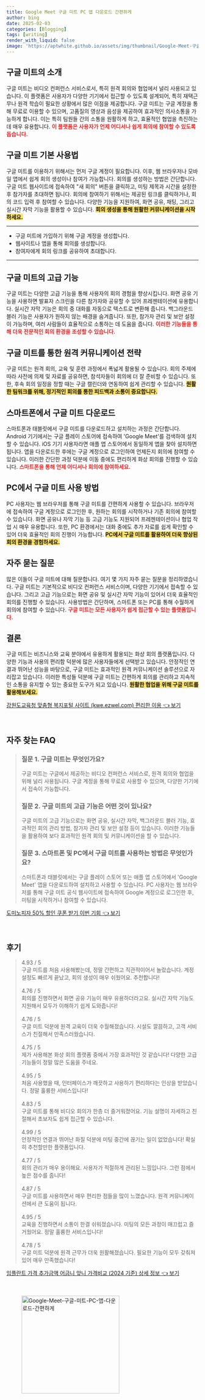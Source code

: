 ```yaml
---
title: Google Meet 구글 미트 PC 앱 다운로드 간편하게
author: bing
date: 2025-02-03
categories: [Blogging]
tags: [writing]
render_with_liquid: false
image: 'https://aptwhite.github.io/assets/img/thumbnail/Google-Meet-구글-미트-PC-앱-다운로드-간편하게.webp'
---
```



<h2 id='구글미트소개'>구글 미트의 소개</h2>

<p>구글 미트는 비디오 컨퍼런스 서비스로서, 특히 원격 회의와 협업에서 널리 사용되고 있습니다. 이 플랫폼은 사용자가 다양한 기기에서 접근할 수 있도록 설계되어, 특히 재택근무나 원격 학습이 필요한 상황에서 많은 이점을 제공합니다. 구글 미트는 구글 계정을 통해 무료로 이용할 수 있으며, 고품질의 영상과 음성을 제공하여 효과적인 의사소통을 가능하게 합니다. 이는 특히 팀원들 간의 소통을 원활하게 하고, 효율적인 협업을 촉진하는 데 매우 유용합니다. <b><span style="color: #ee2323;">이 플랫폼은 사용자가 언제 어디서나 쉽게 회의에 참여할 수 있도록 돕습니다.</span></b></p>

<h2 id='기본사용법'>구글 미트 기본 사용법</h2>

<p>구글 미트를 이용하기 위해서는 먼저 구글 계정이 필요합니다. 이후, 웹 브라우저나 모바일 앱에서 쉽게 회의 생성이나 참여가 가능합니다. 회의를 생성하는 방법은 간단합니다. 구글 미트 웹사이트에 접속하여 "새 회의" 버튼을 클릭하고, 미팅 제목과 시간을 설정한 후 참가자를 초대하면 됩니다. 회의에 참여하기 위해서는 제공된 링크를 클릭하거나, 회의 코드 입력 후 참여할 수 있습니다. 다양한 기능을 지원하여, 화면 공유, 채팅, 그리고 실시간 자막 기능을 활용할 수 있습니다. <b><span style="background-color: #ffe066;">회의 생성을 통해 원활한 커뮤니케이션을 시작하세요.</span></b></p>

<hr />

<ul>
    <li>구글 미트에 가입하기 위해 구글 계정을 생성합니다.</li>
    <li>웹사이트나 앱을 통해 회의를 생성합니다.</li>
    <li>참여자에게 회의 링크를 공유하여 초대합니다.</li>
</ul>

<hr />

<h2 id='고급기능'>구글 미트의 고급 기능</h2>

<p>구글 미트는 다양한 고급 기능을 통해 사용자의 회의 경험을 향상시킵니다. 화면 공유 기능을 사용하면 발표자 스크린을 다른 참가자와 공유할 수 있어 프레젠테이션에 유용합니다. 실시간 자막 기능은 회의 중 대화를 자동으로 텍스트로 변환해 줍니다. 백그라운드 블러 기능은 사용자가 원하지 않는 배경을 숨겨줍니다. 또한, 참가자 관리 및 보안 설정이 가능하며, 여러 사람들이 효율적으로 소통하는 데 도움을 줍니다. <b><span style="color: #ee2323;">이러한 기능들을 통해 더욱 전문적인 회의 환경을 조성할 수 있습니다.</span></b></p>

<h2 id='원격커뮤니케이션전략'>구글 미트를 통한 원격 커뮤니케이션 전략</h2>

<p>구글 미트는 원격 회의, 교육 및 훈련 과정에서 폭넓게 활용될 수 있습니다. 회의 주제에 따라 사전에 의제 및 자료를 공유하면, 참석자들이 회의에 더 잘 준비할 수 있습니다. 또한, 후속 회의 일정을 정할 때는 구글 캘린더와 연동하여 쉽게 관리할 수 있습니다. <b><span style="background-color: #ffe066;">원활한 팀워크를 위해, 정기적인 회의를 통한 피드백과 소통이 중요합니다.</span></b></p>

<h2 id='구글미트다운로드'>스마트폰에서 구글 미트 다운로드</h2>

<p>스마트폰과 태블릿에서 구글 미트를 다운로드하고 설치하는 과정은 간단합니다. Android 기기에서는 구글 플레이 스토어에 접속하여 'Google Meet'를 검색하여 설치할 수 있습니다. iOS 기기 사용자라면 애플 앱 스토어에서 동일하게 앱을 찾아 설치하면 됩니다. 앱을 다운로드한 후에는 구글 계정으로 로그인하여 언제든지 회의에 참여할 수 있습니다. 이러한 간단한 과정 덕분에 이동 중에도 편리하게 화상 회의를 진행할 수 있습니다. <b><span style="color: #ee2323;">스마트폰을 통해 언제 어디서나 회의에 참여하세요.</span></b></p>

<h2 id='PC사용법'>PC에서 구글 미트 사용 방법</h2>

<p>PC 사용자는 웹 브라우저를 통해 구글 미트를 간편하게 사용할 수 있습니다. 브라우저에 접속하여 구글 계정으로 로그인한 후, 원하는 회의를 시작하거나 기존 회의에 참여할 수 있습니다. 화면 공유나 자막 기능 등 고급 기능도 지원되어 프레젠테이션이나 협업 작업 시 매우 유용합니다. 또한, PC 환경에서는 대화 중에도 추가 자료를 쉽게 확인할 수 있어 더욱 효율적인 회의 진행이 가능합니다. <b><span style="background-color: #ffe066;">PC에서 구글 미트를 활용하여 더욱 향상된 회의 환경을 경험하세요.</span></b></p>

<h2 id='자주묻는질문'>자주 묻는 질문</h2>

<p>많은 이들이 구글 미트에 대해 질문합니다. 여기 몇 가지 자주 묻는 질문을 정리하였습니다. 구글 미트는 기본적으로 비디오 컨퍼런스 서비스이며, 다양한 기기에서 접속할 수 있습니다. 그리고 고급 기능으로는 화면 공유 및 실시간 자막 기능이 있어서 더욱 효율적인 회의를 진행할 수 있습니다. 사용방법은 간단하며, 스마트폰 또는 PC를 통해 수월하게 회의에 참여할 수 있습니다. <b><span style="color: #ee2323;">구글 미트는 모든 사용자가 쉽게 접근할 수 있는 플랫폼입니다.</span></b></p>

<h2 id='결론'>결론</h2>

<p>구글 미트는 비즈니스와 교육 분야에서 유용하게 활용되는 화상 회의 플랫폼입니다. 다양한 기능과 사용의 편리함 덕분에 많은 사용자들에게 선택받고 있습니다. 안정적인 연결과 뛰어난 성능을 바탕으로, 구글 미트는 효과적인 원격 커뮤니케이션 솔루션으로 자리잡고 있습니다. 이러한 특성들 덕분에 구글 미트는 간편하게 회의를 관리하고 지속적인 소통을 유지할 수 있는 중요한 도구가 되고 있습니다. <b><span style="background-color: #ffe066;">원활한 협업을 위해 구글 미트를 활용해보세요.</span></b></p>


<p><a class="click-button" title="강원도교육청 맞춤형 복지포털 사이트 (kwe.ezwel.com) 편리한 이용" href="https://aptwhite.github.io/posts/%EA%B0%95%EC%9B%90%EB%8F%84%EA%B5%90%EC%9C%A1%EC%B2%AD-%EB%A7%9E%EC%B6%A4%ED%98%95-%EB%B3%B5%EC%A7%80%ED%8F%AC%ED%84%B8-%EC%82%AC%EC%9D%B4%ED%8A%B8-(kwe.ezwel.com)-%ED%8E%B8%EB%A6%AC%ED%95%9C-%EC%9D%B4%EC%9A%A9/" rel="dofollow">강원도교육청 맞춤형 복지포털 사이트 (kwe.ezwel.com) 편리한 이용 👈 보기</a></p><br>
<h2 id='자주_찾는_FAQ'>자주 찾는 FAQ</h2>
<div itemscope="" itemtype="https://schema.org/FAQPage"> 
<blockquote> 
<div itemscope="" itemprop="mainEntity" itemtype="https://schema.org/Question"> 
<h3 itemprop="name">질문 1. 구글 미트는 무엇인가요?</h3> 
<div itemscope="" itemprop="acceptedAnswer" itemtype="https://schema.org/Answer"> 
<span itemprop="text"> 
<p>구글 미트는 구글에서 제공하는 비디오 컨퍼런스 서비스로, 원격 회의와 협업을 위해 널리 사용됩니다. 구글 계정을 통해 무료로 사용할 수 있으며, 다양한 기기에서 접속이 가능합니다.</p> 
</span> 
</div> 
</div> 

<div itemscope="" itemprop="mainEntity" itemtype="https://schema.org/Question"> 
<h3 itemprop="name">질문 2. 구글 미트의 고급 기능은 어떤 것이 있나요?</h3> 
<div itemscope="" itemprop="acceptedAnswer" itemtype="https://schema.org/Answer"> 
<span itemprop="text"> 
<p>구글 미트의 고급 기능으로는 화면 공유, 실시간 자막, 백그라운드 블러 기능, 효과적인 회의 관리 방법, 참가자 관리 및 보안 설정 등이 있습니다. 이러한 기능들을 활용하여 보다 효과적인 원격 회의 및 커뮤니케이션을 할 수 있습니다.</p> 
</span> 
</div> 
</div> 

<div itemscope="" itemprop="mainEntity" itemtype="https://schema.org/Question"> 
<h3 itemprop="name">질문 3. 스마트폰 및 PC에서 구글 미트를 사용하는 방법은 무엇인가요?</h3> 
<div itemscope="" itemprop="acceptedAnswer" itemtype="https://schema.org/Answer"> 
<span itemprop="text"> 
<p>스마트폰과 태블릿에서는 구글 플레이 스토어 또는 애플 앱 스토어에서 'Google Meet' 앱을 다운로드하여 설치하고 사용할 수 있습니다. PC 사용자는 웹 브라우저를 통해 구글 미트 공식 웹사이트에 접속하여 Google 계정으로 로그인한 후, 미팅을 시작하거나 참여할 수 있습니다.</p> 
</span> 
</div> 
</div> 
</blockquote> 
</div>
<p><a class="click-button" title="도미노피자 50% 할인 쿠폰 받기 이번 기회" href="https://aptwhite.github.io/posts/%EB%8F%84%EB%AF%B8%EB%85%B8%ED%94%BC%EC%9E%90-50-%ED%95%A0%EC%9D%B8-%EC%BF%A0%ED%8F%B0-%EB%B0%9B%EA%B8%B0-%EC%9D%B4%EB%B2%88-%EA%B8%B0%ED%9A%8C/" rel="dofollow">도미노피자 50% 할인 쿠폰 받기 이번 기회 👈 보기</a></p><br>
<h2 id='후기'>후기</h2>
<div itemscope itemtype="https://schema.org/Product">
  <blockquote>
  <div itemprop="review" itemscope itemtype="https://schema.org/Review">
      <div itemprop="reviewRating" itemscope itemtype="https://schema.org/Rating"> <span itemprop="ratingValue">4.93</span> / <span itemprop="bestRating">5</span> </div>
      <span itemprop="reviewBody">구글 미트를 처음 사용해봤는데, 정말 간편하고 직관적이어서 놀랐습니다. 계정 설정도 빠르게 끝났고, 회의 생성이 매우 쉬웠어요. 추천합니다!</span>
  </div>
  <br>
  <div itemprop="review" itemscope itemtype="https://schema.org/Review">
      <div itemprop="reviewRating" itemscope itemtype="https://schema.org/Rating"> <span itemprop="ratingValue">4.76</span> / <span itemprop="bestRating">5</span> </div>
      <span itemprop="reviewBody">회의를 진행하면서 화면 공유 기능이 매우 유용하더라고요. 실시간 자막 기능도 지원해서 모두가 이해하기 쉽게 도와줍니다!</span>
  </div>
  <br>
  <div itemprop="review" itemscope itemtype="https://schema.org/Review">
      <div itemprop="reviewRating" itemscope itemtype="https://schema.org/Rating"> <span itemprop="ratingValue">4.76</span> / <span itemprop="bestRating">5</span> </div>
      <span itemprop="reviewBody">구글 미트 덕분에 원격 교육이 더욱 수월해졌습니다. 시설도 깔끔하고, 고객 서비스가 친절해서 만족스러웠습니다.</span>
  </div>
  <br>
  <div itemprop="review" itemscope itemtype="https://schema.org/Review">
      <div itemprop="reviewRating" itemscope itemtype="https://schema.org/Rating"> <span itemprop="ratingValue">4.75</span> / <span itemprop="bestRating">5</span> </div>
      <span itemprop="reviewBody">제가 사용해본 화상 회의 플랫폼 중에서 가장 효과적인 것 같습니다! 다양한 고급 기능들이 정말 많은 도움을 주네요.</span>
  </div>
  <br>
  <div itemprop="review" itemscope itemtype="https://schema.org/Review">
      <div itemprop="reviewRating" itemscope itemtype="https://schema.org/Rating"> <span itemprop="ratingValue">4.95</span> / <span itemprop="bestRating">5</span> </div>
      <span itemprop="reviewBody">처음 사용했을 때, 인터페이스가 깨끗하고 사용하기 편리하다는 인상을 받았습니다. 정말 훌륭한 서비스입니다!</span>
  </div>
  <br>
  <div itemprop="review" itemscope itemtype="https://schema.org/Review">
      <div itemprop="reviewRating" itemscope itemtype="https://schema.org/Rating"> <span itemprop="ratingValue">4.83</span> / <span itemprop="bestRating">5</span> </div>
      <span itemprop="reviewBody">구글 미트를 통해 비디오 회의가 한층 더 즐거워졌어요. 기능 설명이 자세하고 친절해서 초보자도 쉽게 접근할 수 있습니다.</span>
  </div>
  <br>
  <div itemprop="review" itemscope itemtype="https://schema.org/Review">
      <div itemprop="reviewRating" itemscope itemtype="https://schema.org/Rating"> <span itemprop="ratingValue">4.99</span> / <span itemprop="bestRating">5</span> </div>
      <span itemprop="reviewBody">안정적인 연결과 뛰어난 화질 덕분에 미팅 중간에 끊기는 일이 없었습니다! 확실히 추천할만한 플랫폼입니다.</span>
  </div>
  <br>
  <div itemprop="review" itemscope itemtype="https://schema.org/Review">
      <div itemprop="reviewRating" itemscope itemtype="https://schema.org/Rating"> <span itemprop="ratingValue">4.77</span> / <span itemprop="bestRating">5</span> </div>
      <span itemprop="reviewBody">회의 관리가 매우 용이해요. 사용자가 적절하게 관리된 느낌입니다. 그런 점에서 높은 점수를 줍니다!</span>
  </div>
  <br>
  <div itemprop="review" itemscope itemtype="https://schema.org/Review">
      <div itemprop="reviewRating" itemscope itemtype="https://schema.org/Rating"> <span itemprop="ratingValue">4.87</span> / <span itemprop="bestRating">5</span> </div>
      <span itemprop="reviewBody">구글 미트를 사용하면서 매우 편리한 점들을 많이 느꼈습니다. 원격 커뮤니케이션에서 큰 도움이 됩니다.</span>
  </div>
  <br>
  <div itemprop="review" itemscope itemtype="https://schema.org/Review">
      <div itemprop="reviewRating" itemscope itemtype="https://schema.org/Rating"> <span itemprop="ratingValue">4.95</span> / <span itemprop="bestRating">5</span> </div>
      <span itemprop="reviewBody">교육을 진행하면서 소통이 한결 쉬워졌습니다. 미팅의 모든 과정이 매끄럽고 즐거웠어요. 정말 훌륭한 서비스입니다!</span>
  </div>
  <br>
  <div itemprop="review" itemscope itemtype="https://schema.org/Review">
      <div itemprop="reviewRating" itemscope itemtype="https://schema.org/Rating"> <span itemprop="ratingValue">4.78</span> / <span itemprop="bestRating">5</span> </div>
      <span itemprop="reviewBody">구글 미트 덕분에 원격 근무가 더욱 원활해졌습니다. 필요한 기능이 모두 갖춰져 있어 매우 만족했습니다!</span>
  </div>
  </blockquote>
</div>
<p><a class="click-button" title="임플란트 가격 추가금액 어금니 앞니 가격비교 (2024 기준) 상세 정보" href="https://aptwhite.github.io/posts/%EC%9E%84%ED%94%8C%EB%9E%80%ED%8A%B8-%EA%B0%80%EA%B2%A9-%EC%B6%94%EA%B0%80%EA%B8%88%EC%95%A1-%EC%96%B4%EA%B8%88%EB%8B%88-%EC%95%9E%EB%8B%88-%EA%B0%80%EA%B2%A9%EB%B9%84%EA%B5%90-(2024-%EA%B8%B0%EC%A4%80)-%EC%83%81%EC%84%B8-%EC%A0%95%EB%B3%B4/" rel="dofollow">임플란트 가격 추가금액 어금니 앞니 가격비교 (2024 기준) 상세 정보 👈 보기</a></p><br>
<figure class="image"><img src="https://aptwhite.github.io/assets/img/thumbnail/Google-Meet-구글-미트-PC-앱-다운로드-간편하게.webp" alt="Google-Meet-구글-미트-PC-앱-다운로드-간편하게" width="256" height="256"></figure>